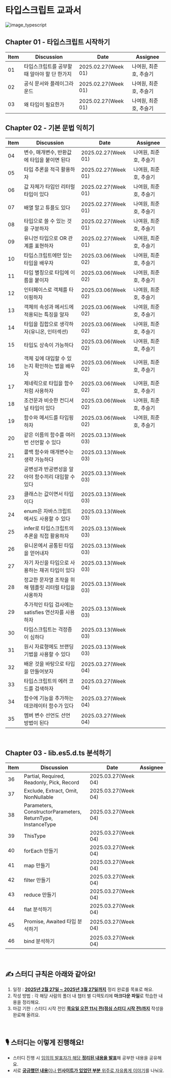 # 타입스크립트 교과서

![image_typescript](https://github.com/user-attachments/assets/2963dd81-e5fd-4f4e-9a7e-c5eec99fffbf)

## Chapter 01 - 타입스크립트 시작하기

| Item | Discussion                                   | Date                | Assignee               |
| ---- | -------------------------------------------- | ------------------- | ---------------------- |
| 01   | 타입스크립트를 공부할 때 알아야 할 단 한가지 | 2025.02.27(Week 01) | 나여원, 최준호, 추슬기 |
| 02   | 공식 문서와 플레이그라운드                   | 2025.02.27(Week 01) | 나여원, 최준호, 추슬기 |
| 03   | 왜 타입이 필요한가                           | 2025.02.27(Week 01) | 나여원, 최준호, 추슬기 |

## Chapter 02 - 기본 문법 익히기

| Item | Discussion                                              | Date                | Assignee               |
| ---- | ------------------------------------------------------- | ------------------- | ---------------------- |
| 04   | 변수, 매개변수, 반환값에 타입을 붙이면 된다             | 2025.02.27(Week 01) | 나여원, 최준호, 추슬기 |
| 05   | 타입 추론을 적극 활용하자                               | 2025.02.27(Week 01) | 나여원, 최준호, 추슬기 |
| 06   | 값 자체가 타입인 리터럴 타입이 있다                     | 2025.02.27(Week 01) | 나여원, 최준호, 추슬기 |
| 07   | 배열 말고 튜플도 있다                                   | 2025.02.27(Week 01) | 나여원, 최준호, 추슬기 |
| 08   | 타입으로 쓸 수 있는 것을 구분하자                       | 2025.02.27(Week 01) | 나여원, 최준호, 추슬기 |
| 09   | 유니언 타입으로 OR 관계를 표현하자                      | 2025.02.27(Week 01) | 나여원, 최준호, 추슬기 |
| 10   | 타입스크립트에만 있는 타입을 배우자                     | 2025.03.06(Week 02) | 나여원, 최준호, 추슬기 |
| 11   | 타입 별칭으로 타입에 이름을 붙이자                      | 2025.03.06(Week 02) | 나여원, 최준호, 추슬기 |
| 12   | 인터페이스로 객체를 타이핑하자                          | 2025.03.06(Week 02) | 나여원, 최준호, 추슬기 |
| 13   | 객체의 속성과 메서드에 적용되는 특징을 알자             | 2025.03.06(Week 02) | 나여원, 최준호, 추슬기 |
| 14   | 타입을 집합으로 생각하자(유니온, 인터섹션)              | 2025.03.06(Week 02) | 나여원, 최준호, 추슬기 |
| 15   | 타입도 상속이 가능하다                                  | 2025.03.06(Week 02) | 나여원, 최준호, 추슬기 |
| 16   | 객체 깊에 대입할 수 있는지 확인하는 법을 배우자         | 2025.03.06(Week 02) | 나여원, 최준호, 추슬기 |
| 17   | 제네릭으로 타입을 함수처럼 사용하자                     | 2025.03.06(Week 02) | 나여원, 최준호, 추슬기 |
| 18   | 조건문과 비슷한 컨디셔널 타입이 있다                    | 2025.03.06(Week 02) | 나여원, 최준호, 추슬기 |
| 19   | 함수와 메서드를 타입핑하자                              | 2025.03.06(Week 02) | 나여원, 최준호, 추슬기 |
| 20   | 같은 이름의 함수를 여러 번 선언할 수 있다               | 2025.03.13(Week 03) |                        |
| 21   | 콜백 함수와 매개변수는 생략 가능하다                    | 2025.03.13(Week 03) |                        |
| 22   | 공변성과 반공변성을 알아야 함수끼리 대입할 수 있다      | 2025.03.13(Week 03) |                        |
| 23   | 클래스는 값이면서 타입이다                              | 2025.03.13(Week 03) |                        |
| 24   | enum은 자바스크립트에서도 사용할 수 있다                | 2025.03.13(Week 03) |                        |
| 25   | infer로 타입스크립트의 추론을 직접 활용하자             | 2025.03.13(Week 03) |                        |
| 26   | 유니온에서 공통된 타입을 얻어내자                       | 2025.03.13(Week 03) |                        |
| 27   | 자기 자신을 타입으로 사용하는 재귀 타입이 있다          | 2025.03.13(Week 03) |                        |
| 28   | 정교한 문자열 조작을 위해 템플릿 리터럴 타입을 사용하자 | 2025.03.13(Week 03) |                        |
| 29   | 추가적인 타입 검사에는 satisfies 연산자를 사용하자      | 2025.03.13(Week 03) |                        |
| 30   | 타입스크립트는 걱정증이 심하다                          | 2025.03.13(Week 03) |                        |
| 31   | 원시 자료형에도 브랜딩 기법을 사용할 수 있다            | 2025.03.13(Week 03) |                        |
| 32   | 배운 것을 바탕으로 타입을 만들어보자                    | 2025.03.27(Week 04) |                        |
| 33   | 타입스크립트의 에러 코드를 검색하자                     | 2025.03.27(Week 04) |                        |
| 34   | 함수에 기능을 추가하는 데코레이터 함수가 있다           | 2025.03.27(Week 04) |                        |
| 35   | 멤버 변수 선언도 선언 방법이 된다                       | 2025.03.27(Week 04) |                        |

<br />

## Chapter 03 - lib.es5.d.ts 분석하기

| Item | Discussion                                                  | Date                | Assignee |
| ---- | ----------------------------------------------------------- | ------------------- | -------- |
| 36   | Partial, Required, Readonly, Pick, Record                   | 2025.03.27(Week 04) |          |
| 37   | Exclude, Extract, Omit, NonNullable                         | 2025.03.27(Week 04) |          |
| 38   | Parameters, ConstructorParameters, ReturnType, InstanceType | 2025.03.27(Week 04) |          |
| 39   | ThisType                                                    | 2025.03.27(Week 04) |          |
| 40   | forEach 만들기                                              | 2025.03.27(Week 04) |          |
| 41   | map 만들기                                                  | 2025.03.27(Week 04) |          |
| 42   | filter 만들기                                               | 2025.03.27(Week 04) |          |
| 43   | reduce 만들기                                               | 2025.03.27(Week 04) |          |
| 44   | flat 분석하기                                               | 2025.03.27(Week 04) |          |
| 45   | Promise, Awaited 타입 분석하기                              | 2025.03.27(Week 04) |          |
| 46   | bind 분석하기                                               | 2025.03.27(Week 04) |          |

<br />

## ✍️ 스터디 규칙은 아래와 같아요!

1.  일정 : <u>**2025년 2월 27일 ~ 2025년 3월 27일까지**</u> 정리 완료를 목표로 해요.
2.  작성 방법 : 각 해당 사람의 폴더 내 챕터 별 디렉토리에 **마크다운 파일**로 학습한 내용을 정리해요.
3.  마감 기한 : 스터디 시작 전인 <u>**목요일 오전 11시 전(점심 스터디 시작 전)까지**</u> 작성을 완료해 올려요.

<br />

## 🎙️ 스터디는 이렇게 진행해요!

- 스터디 진행 시 <u>임의의 발표자가 해당 **정리된 내용을 발표**</u>해 공부한 내용을 공유해요.
- 서로 <u>**궁금했던 내용**이나 **인사이트가 있었던 부분** 위주로 자유롭게 이야기</u>를 나눠요.

<br />
